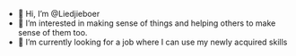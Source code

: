 - 👋 Hi, I’m @Liedjieboer
- 👀 I’m interested in making sense of things and helping others to make sense of them too.
- 🌱 I’m currently looking for a job where I can use my newly acquired skills

<!---
Liedjieboer/Liedjieboer is a ✨ special ✨ repository because its `README.md` (this file) appears on your GitHub profile.
You can click the Preview link to take a look at your changes.
--->
